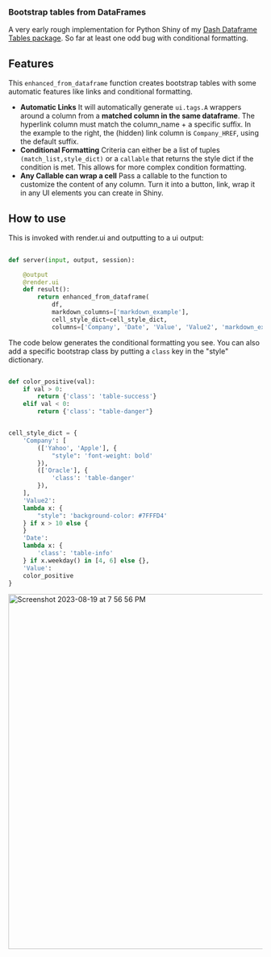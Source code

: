 ### Bootstrap tables from DataFrames

A very early rough implementation for Python Shiny of my [Dash Dataframe Tables package](https://github.com/astrowonk/dash_dataframe_table). So far at least one odd bug with conditional formatting.

## Features

This `enhanced_from_dataframe` function creates bootstrap tables with some automatic features like links and conditional formatting.

* **Automatic Links** It will automatically generate `ui.tags.A` wrappers around a column from a __matched column in the same dataframe__.  The hyperlink column must match the column_name + a specific suffix. In the example to the right, the (hidden) link column is `Company_HREF`, using the default suffix.
* **Conditional Formatting** Criteria can either be a list of tuples `(match_list,style_dict)` or a `callable` that returns the style dict if the condition is met. This allows for more complex condition formatting.
* **Any Callable can wrap a cell** Pass a callable to the function to customize the content of any column. Turn it into a button, link, wrap it in any UI elements you can create in Shiny.

## How to use
This is invoked with render.ui and outputting to a ui output:

```python
        
def server(input, output, session):

    @output
    @render.ui
    def result():
        return enhanced_from_dataframe(
            df,
            markdown_columns=['markdown_example'],
            cell_style_dict=cell_style_dict,
            columns=['Company', 'Date', 'Value', 'Value2', 'markdown_example'])


```


The code below generates the conditional formatting you see. You can also add a specific bootstrap class by putting a `class` key in the "style" dictionary.

```python

def color_positive(val):
    if val > 0:
        return {'class': 'table-success'}
    elif val < 0:
        return {'class': "table-danger"}


cell_style_dict = {
    'Company': [
        (['Yahoo', 'Apple'], {
            "style": 'font-weight: bold'
        }),
        (['Oracle'], {
            'class': 'table-danger'
        }),
    ],
    'Value2':
    lambda x: {
        "style": 'background-color: #7FFFD4'
    } if x > 10 else {
    }
    'Date':
    lambda x: {
        'class': 'table-info'
    } if x.weekday() in [4, 6] else {},
    'Value':
    color_positive
}
```
<img width="704" alt="Screenshot 2023-08-19 at 7 56 56 PM" src="https://github.com/astrowonk/shiny_tables/assets/13702392/1beb0669-4d65-4640-aa27-ede19a2f4d44">
